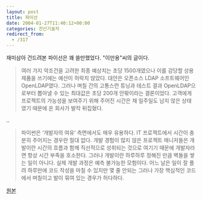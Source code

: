 ```yaml
---
layout: post
title: 파이선
date: 2004-01-27T11:40:12+00:00
categories: 전산기술자
redirect_from:
  - /317
---
```


재미삼아 건드려본 파이선은 꽤 쓸만했었다. "이만용"씨의 글이다.

> 여러 가지 악조건을 고려한 최종 예상치는 초당 1500개였으나 이를 감당할 상용 제품을 쓰기에는 예산이 허락치 않았다. 대안은 오픈소스 LDAP 소프트웨어인 OpenLDAP였다. 그러나 며칠 간의 고통스런 튜닝과 테스트 결과 OpenLDAP으로부터 뽑아낼 수 있는 최대값은 초당 200개 안팎이라는 결론이었다. 고객에게 프로젝트의 가능성을 보여주기 위해 주어진 시간은 채 일주일도 남지 않은 상태였기 때문에 온 회사가 발칵 뒤집혔다.

..

> 파이썬은 ‘개발자의 여유’ 측면에서도 매우 유용하다. IT 프로젝트에서 시간이 충분히 주어지는 경우란 절대 없다. 개발 경험이 많지 않은 프로젝트 매니저들은 개발이란 시간의 흐름과 함께 직선적으로 성취되는 것으로 여기기 때문에 개발자라면 항상 시간 부족을 호소한다. 그러나 개발이란 하루하루 정해진 만큼 벽돌을 쌓는 일이 아니다. 실제 개발 과정은 예측 불가능한 모험이다. 어느 날은 일이 잘 풀려 하루만에 코드 작성을 마칠 수 있지만 몇 줄 안되는 그러나 가장 핵심적인 코드에서 며칠이고 발이 묶여 있는 경우가 허다하다.

<a href="http://www.zdnet.co.kr/anchordesk/todays/mylee/article.jsp?id=66660&amp;forum=1" target="bb">원본</a>
<div id=comments>
</div>
